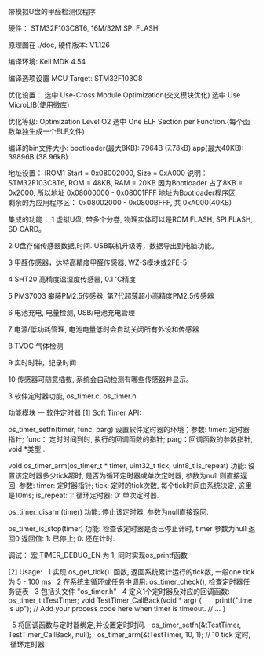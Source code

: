 
带模拟U盘的甲醛检测仪程序



硬件：
STM32F103C8T6,  16M/32M SPI FLASH

原理图在 ./doc, 硬件版本: V1.126

编译环境:
Keil MDK 4.54

编译选项设置
MCU Target: STM32F103C8

优化设置：
选中 Use-Cross Module Optimization(交叉模块优化)
选中 Use MicroLIB(使用微库)

优化等级: Optimization Level O2
选中  One ELF Section per Function.(每个函数单独生成一个ELF文件)

编译的bin文件大小:
bootloader(最大8KB):  7964B (7.78kB)
app(最大40KB):  39896B (38.96kB)


地址设置：
IROM1  Start = 0x08002000, Size = 0xA000
说明：  STM32F103C8T6, ROM = 48KB, RAM = 20KB
       因为Bootloader 占了8KB = 0x2000, 所以地址 0x08000000 - 0x08001FFF 地址为Bootloader程序区
       剩余的为应用程序区： 0x08002000 - 0x0800BFFF, 共 0xA000(40KB) 


集成的功能：
1 虚拟U盘, 带多个分卷, 物理实体可以是ROM FLASH, SPI FLASH, SD CARD。

2  U盘存储传感器数据,时间. USB联机升级等，数据导出到电脑功能。

3  甲醛传感器，达特高精度甲醛传感器, WZ-S模块或2FE-5

4  SHT20 高精度温湿度传感器, 0.1 'C精度

5  PMS7003 攀藤PM2.5传感器, 第7代超薄超小高精度PM2.5传感器

6  电池充电, 电量检测, USB/电池充电管理

7  电源/低功耗管理, 电池电量低时会自动关闭所有外设和传感器

8  TVOC 气体检测

9  实时时钟，记录时间

10 传感器可随意插拔, 系统会自动检测有哪些传感器并显示。


3 软件定时器功能, os_timer.c, os_timer.h

功能模块
一 软件定时器 
[1] Soft Timer API:

os_timer_setfn(timer, func, parg) 
设置软件定时器的环境；参数: timer: 定时器指针; func： 定时时间到时, 执行的回调函数的指针; parg：回调函数的参数指针, void *类型 .

void os_timer_arm(os_timer_t * timer, uint32_t tick, uint8_t is_repeat) 
功能: 设置该定时器多少tick超时, 是否为循环定时器或单次定时器, 参数为null 则直接返回.
参数: timer: 定时器指针;  tick: 定时的tick次数, 每个tick时间由系统决定, 这里是10ms;  is_repeat: 1: 循环定时器; 0: 单次定时器.

os_timer_disarm(timer)
功能: 停止该定时器, 参数为null直接返回.


os_timer_is_stop(timer)
功能: 检查该定时器是否已停止计时, timer 参数为null 返回0
返回值: 1: 已停止; 0: 还在计时.

调试：
宏 TIMER_DEBUG_EN 为 1, 同时实现os_printf函数

[2] Usage:
   1 实现 os_get_tick()  函数, 返回系统累计运行的tick数, 一般one tick 为 5 - 100 ms
   2 在系统主循环或任务中调用: os_timer_check(), 检查定时器任务链表
   3 包括头文件 "os_timer.h"
   4 定义1个定时器及对应的回调函数:
     os_timer_t tTestTimer;
     void TestTimer_CallBack(void * arg)
     { 
        printf("time is up");
        // Add your process code here when timer is timeout.
        // ...
     }
     
   5 将回调函数与定时器绑定,并设置定时时间.
   os_timer_setfn(&tTestTimer, TestTimer_CallBack, null);
   os_timer_arm(&tTestTimer, 10, 1);  // 10 tick 定时,  循环定时器 
   
     
